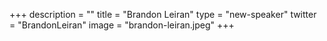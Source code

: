 +++
description = ""
title = "Brandon Leiran"
type = "new-speaker"
twitter = "BrandonLeiran"
image = "brandon-leiran.jpeg"
+++